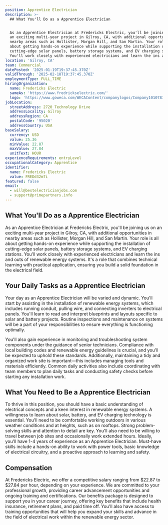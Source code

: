 ```yaml
---
position: Apprentice Electrician
description: >-
  ## What You'll Do as a Apprentice Electrician


  As an Apprentice Electrician at Fredericks Electric, you'll be joining us on
  an exciting multi-year project in Gilroy, CA, with additional opportunities in
  nearby areas such as Hollister, Morgan Hill, and San Martin. Your role is all
  about getting hands-on experience while supporting the installation of
  cutting-edge solar panels, battery storage systems, and EV charging stations.
  You'll work closely with experienced electricians and learn the ins an...
location: 'Gilroy, CA'
team: Commercial
datePosted: '2025-01-19T19:37:45.370Z'
validThrough: '2025-02-18T19:37:45.370Z'
employmentType: FULL_TIME
hiringOrganization:
  name: Fredericks Electric
  sameAs: 'https://www.fredrickselectric.com/'
  logo: 'https://www.goweca.com/WECAContent/companylogos/Company101078Image.png'
jobLocation:
  streetAddress: 2720 Technology Drive
  addressLocality: Gilroy
  addressRegion: CA
  postalCode: '95020'
  addressCountry: USA
baseSalary:
  currency: USD
  value: 25.36
  minValue: 22.87
  maxValue: 27.84
  unitText: HOUR
experienceRequirements: entryLevel
occupationalCategory: Apprentice
identifier:
  name: Fredericks Electric
  value: FREDd32m7i
featured: false
email:
  - will@bestelectricianjobs.com
  - support@primepartners.info
---
```




## What You'll Do as a Apprentice Electrician

As an Apprentice Electrician at Fredericks Electric, you'll be joining us on an exciting multi-year project in Gilroy, CA, with additional opportunities in nearby areas such as Hollister, Morgan Hill, and San Martin. Your role is all about getting hands-on experience while supporting the installation of cutting-edge solar panels, battery storage systems, and EV charging stations. You'll work closely with experienced electricians and learn the ins and outs of renewable energy systems. It's a role that combines technical learning with practical application, ensuring you build a solid foundation in the electrical field.

## Your Daily Tasks as a Apprentice Electrician

Your day as an Apprentice Electrician will be varied and dynamic. You'll start by assisting in the installation of renewable energy systems, which includes running conduit, pulling wire, and connecting inverters to electrical panels. You'll learn to read and interpret blueprints and layouts specific to solar and battery projects. Routine inspections and maintenance on systems will be a part of your responsibilities to ensure everything is functioning optimally.

You'll also gain experience in monitoring and troubleshooting system components under the guidance of senior technicians. Compliance with local building codes and renewable energy guidelines is crucial, and you'll be expected to uphold these standards. Additionally, maintaining a tidy and organized work site is important—this includes managing tools and materials efficiently. Common daily activities also include coordinating with team members to plan daily tasks and conducting safety checks before starting any installation work.

## What You Need to Be a Apprentice Electrician

To thrive in this position, you should have a basic understanding of electrical concepts and a keen interest in renewable energy systems. A willingness to learn about solar, battery, and EV charging technology is essential. You'll need to be comfortable working outdoors in various weather conditions and at heights, such as on rooftops. Strong problem-solving skills and attention to detail are key. You'll also need to be willing to travel between job sites and occasionally work extended hours. Ideally, you'll have 1-4 years of experience as an Apprentice Electrician. Must-have skills include a hands-on ability to work with power tools, basic knowledge of electrical circuitry, and a proactive approach to learning and safety.

## Compensation

At Fredericks Electric, we offer a competitive salary ranging from $22.87 to $27.84 per hour, depending on your experience. We are committed to your professional growth, providing career advancement opportunities and ongoing training and certifications. Our benefits package is designed to support you in your career journey, offering key benefits that include health insurance, retirement plans, and paid time off. You'll also have access to training opportunities that will help you expand your skills and advance in the field of electrical work within the renewable energy sector.